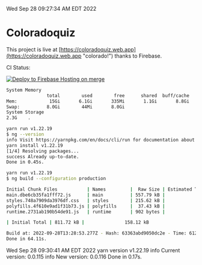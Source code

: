 Wed Sep 28 09:27:34 AM EDT 2022

# Coloradoquiz


This project is live at [https://coloradoquiz.web.app](https://coloradoquiz.web.app "colorado!") thanks to Firebase.

CI Status: 

[![Deploy to Firebase Hosting on merge](https://github.com/teamkushal/coloradoquiz/actions/workflows/firebase-hosting-merge.yml/badge.svg)](https://github.com/teamkushal/coloradoquiz/actions/workflows/firebase-hosting-merge.yml)

```bash
System Memory
               total        used        free      shared  buff/cache   available
Mem:            15Gi       6.1Gi       335Mi       1.1Gi       8.8Gi       7.7Gi
Swap:          8.0Gi        44Mi       8.0Gi
System Storage
2.3G	.
```
```bash
yarn run v1.22.19
$ ng --version
info Visit https://yarnpkg.com/en/docs/cli/run for documentation about this command.
yarn install v1.22.19
[1/4] Resolving packages...
success Already up-to-date.
Done in 0.45s.
```
```bash
yarn run v1.22.19
$ ng build --configuration production

Initial Chunk Files           | Names         |  Raw Size | Estimated Transfer Size
main.dbe6cb35fa1fff72.js      | main          | 557.79 kB |               132.88 kB
styles.748a7909da3976df.css   | styles        | 215.62 kB |                12.77 kB
polyfills.4f610e9ad1f31b73.js | polyfills     |  37.43 kB |                11.96 kB
runtime.2731ab190b54de91.js   | runtime       | 902 bytes |               517 bytes

| Initial Total | 811.72 kB |               158.12 kB

Build at: 2022-09-28T13:28:53.277Z - Hash: 63363abd9050dc2e - Time: 61238ms
Done in 64.11s.
```
Wed Sep 28 09:30:41 AM EDT 2022
yarn version v1.22.19
info Current version: 0.0.115
info New version: 0.0.116
Done in 0.17s.
